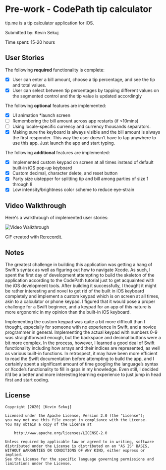 # Pre-work - CodePath tip calculator

tip.me is a tip calculator application for iOS.

Submitted by: Kevin Sekuj

Time spent: 15-20 hours

## User Stories

The following **required** functionality is complete:

* [x] User can enter a bill amount, choose a tip percentage, and see the tip and total values.
* [x] User can select between tip percentages by tapping different values on the segmented control and the tip value is updated accordingly

The following **optional** features are implemented:

* [x] UI animation *launch screen
* [ ] Remembering the bill amount across app restarts (if <10mins)
* [ ] Using locale-specific currency and currency thousands separators.
* [x] Making sure the keyboard is always visible and the bill amount is always the first responder. This way the user doesn't have to tap anywhere to use this app. Just launch the app and start typing.

The following **additional** features are implemented:

- [x] Implemented custom keypad on screen at all times instead of default built-in iOS pop-up keyboard 
- [x] Custom decimal, character delete, and reset button
- [x] Party size uistepper for splitting tip and bill among parties of size 1 through 8
- [x] Low intensity/brightness color scheme to reduce eye-strain

## Video Walkthrough

Here's a walkthrough of implemented user stories:

<img src='https://i.imgur.com/03J4F1X.gif' title='Video Walkthrough' width='' alt='Video Walkthrough' />

GIF created with [Rerecordit](https://recordit.co/).

## Notes

  The greatest challenge in building this application was getting a hang of Swift's syntax as well as figuring out how to navigate Xcode. As such, I spent the first day of development attempting to build the skeleton of the application according to the CodePath tutorial just  to get acquainted with the iOS development tools. After building it successfully, I thought it might be rather interesting and novel to get rid of the built in iOS keyboard completely and implement a custom keypad which is on screen at all times, akin to a calculator or phone keypad. I figured that it would pose a proper challenge for a Swift beginner, and a keypad for an app of this nature is more ergonomic in my opinion than the built-in iOS keyboard.
	
  Implementing the custom keypad was quite a bit more difficult than I thought, especially for someone with no experience in Swift, and a novice programmer in general. Implementing the actual  keypad with numbers 0-9 was straightforward enough, but the backspace and decimal buttons were a bit more complex. In the process, however, I learned a good deal of Swift functionality including how arrays and their indices are represented, as well as various built-in functions. In retrospect, it may have been more efficient to read the Swift documentation before attempting to build the app, and I certainly spent a significant amount of time googling the language’s syntax or Xcode’s functionality to fill in gaps in my knowledge. Even still, I decided it’d be a better and more interesting learning experience to just jump in head first and start coding.


## License

    Copyright [2020] [Kevin Sekuj]

    Licensed under the Apache License, Version 2.0 (the "License");
    you may not use this file except in compliance with the License.
    You may obtain a copy of the License at

        http://www.apache.org/licenses/LICENSE-2.0

    Unless required by applicable law or agreed to in writing, software
    distributed under the License is distributed on an "AS IS" BASIS,
    WITHOUT WARRANTIES OR CONDITIONS OF ANY KIND, either express or implied.
    See the License for the specific language governing permissions and
    limitations under the License.
